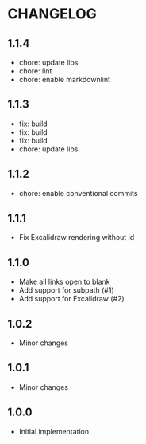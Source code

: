 # CHANGELOG

## 1.1.4

- chore: update libs
- chore: lint
- chore: enable markdownlint

## 1.1.3

- fix: build
- fix: build
- fix: build
- chore: update libs

## 1.1.2

- chore: enable conventional commits

## 1.1.1

- Fix Excalidraw rendering without id

## 1.1.0

- Make all links open to blank
- Add support for subpath (#1)
- Add support for Excalidraw (#2)

## 1.0.2

- Minor changes

## 1.0.1

- Minor changes

## 1.0.0

- Initial implementation
